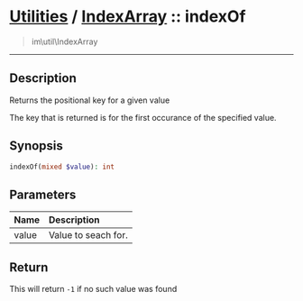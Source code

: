 # [Utilities](util.md) / [IndexArray](util-IndexArray.md) :: indexOf
 > im\util\IndexArray
____

## Description
Returns the positional key for a given value

The key that is returned is for the first occurance
of the specified value.

## Synopsis
```php
indexOf(mixed $value): int
```

## Parameters
| Name | Description |
| :--- | :---------- |
| value | Value to seach for. |

## Return
This will return `-1` if no such value was found
